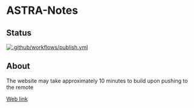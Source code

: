 # ASTRA-Notes
## Status
[![.github/workflows/publish.yml](https://github.com/jackrschumacher/ASTRA-Notes/actions/workflows/publish.yml/badge.svg)](https://github.com/jackrschumacher/ASTRA-Notes/actions/workflows/publish.yml)
## About
The website may take approximately 10 minutes to build upon pushing to the remote

[Web link](https://jackrschumacher.github.io/ASTRA-Notes)


